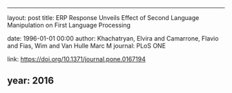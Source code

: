 ---
layout: post
title: ERP Response Unveils Effect of Second Language Manipulation on First Language Processing

date: 1996-01-01 00:00
author: Khachatryan, Elvira and Camarrone, Flavio and Fias, Wim and Van Hulle Marc M
journal: PLoS ONE

link: https://doi.org/10.1371/journal.pone.0167194

year: 2016
----